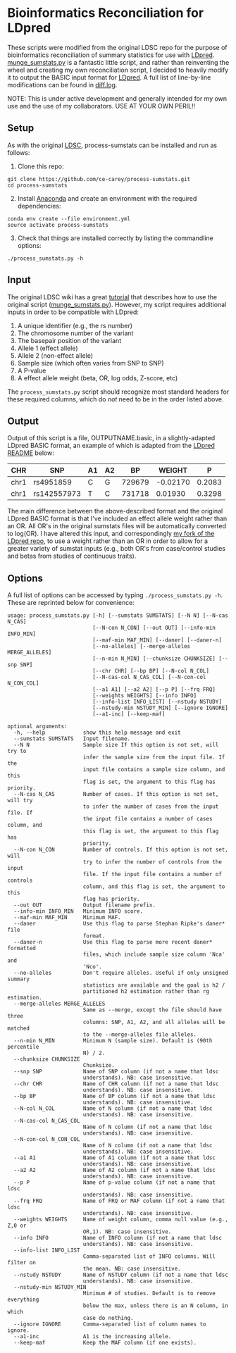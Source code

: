 # Bioinformatics Reconciliation for LDpred

These scripts were modified from the original LDSC repo for the purpose of bioinformatics reconciliation of summary statistics for use with [LDpred](https://github.com/bvilhjal/ldpred). [munge_sumstats.py](https://github.com/bulik/ldsc/blob/master/munge_sumstats.py) is a fantastic little script, and rather than reinventing the wheel and creating my own reconciliation script, I decided to heavily modify it to output the BASIC input format for [LDpred](https://github.com/bvilhjal/ldpred). A full list of line-by-line modifications can be found in [diff.log](https://github.com/ce-carey/process-sumstats/blob/master/diff.log). 

NOTE: This is under active development and generally intended for my own use and the use of my collaborators. USE AT YOUR OWN PERIL!! 

## Setup

As with the original [LDSC](https://github.com/bulik/ldsc), process-sumstats can be installed and run as follows:

1. Clone this repo:
```
git clone https://github.com/ce-carey/process-sumstats.git
cd process-sumstats
```
2. Install [Anaconda](https://www.anaconda.com/download/) and create an environment with the required dependencies:
```
conda env create --file environment.yml
source activate process-sumstats
```
3. Check that things are installed correctly by listing the commandline options:
```
./process_sumstats.py -h
```

## Input

The original LDSC wiki has a great [tutorial](https://github.com/bulik/ldsc/wiki/Heritability-and-Genetic-Correlation) that describes how to use the original script ([munge_sumstats.py](https://github.com/bulik/ldsc/blob/master/munge_sumstats.py)). However, my script requires additional inputs in order to be compatible with LDpred:

1. A unique identifier (e.g., the rs number)
2. The chromosome number of the variant
3. The basepair position of the variant
2. Allele 1 (effect allele)
3. Allele 2 (non-effect allele)
4. Sample size (which often varies from SNP to SNP)
5. A P-value
6. A effect allele weight (beta, OR, log odds, Z-score, etc)

The `process_sumstats.py` script should recognize most standard headers for these required columns, which do _not_ need to be in the order listed above. 

## Output

Output of this script is a file, OUTPUTNAME.basic, in a slightly-adapted LDpred BASIC format, an example of which is adapted from the [LDpred README](https://github.com/bvilhjal/ldpred) below:

CHR | SNP | A1 | A2 | BP | WEIGHT | P       
--- | --- | --- | --- | --- | --- | ---
chr1 | rs4951859 | C | G | 729679 | -0.02170 | 0.2083  
chr1 | rs142557973 | T | C | 731718 | 0.01930 | 0.3298  

The main difference between the above-described format and the original LDpred BASIC format is that I've included an effect allele weight rather than an OR. All OR's in the original sumstats files will be automatically converted to log(OR). I have altered this input, and correspondingly [my fork of the LDpred repo](https://github.com/ce-carey/ldpred), to use a weight rather than an OR in order to allow for a greater variety of sumstat inputs (e.g., both OR's from case/control studies and betas from studies of continuous traits). 

## Options

A full list of options can be accessed by typing `./process_sumstats.py -h`. These are reprinted below for convenience:

```
usage: process_sumstats.py [-h] [--sumstats SUMSTATS] [--N N] [--N-cas N_CAS]
                           [--N-con N_CON] [--out OUT] [--info-min INFO_MIN]
                           [--maf-min MAF_MIN] [--daner] [--daner-n]
                           [--no-alleles] [--merge-alleles MERGE_ALLELES]
                           [--n-min N_MIN] [--chunksize CHUNKSIZE] [--snp SNP]
                           [--chr CHR] [--bp BP] [--N-col N_COL]
                           [--N-cas-col N_CAS_COL] [--N-con-col N_CON_COL]
                           [--a1 A1] [--a2 A2] [--p P] [--frq FRQ]
                           [--weights WEIGHTS] [--info INFO]
                           [--info-list INFO_LIST] [--nstudy NSTUDY]
                           [--nstudy-min NSTUDY_MIN] [--ignore IGNORE]
                           [--a1-inc] [--keep-maf]

optional arguments:
  -h, --help            show this help message and exit
  --sumstats SUMSTATS   Input filename.
  --N N                 Sample size If this option is not set, will try to
                        infer the sample size from the input file. If the
                        input file contains a sample size column, and this
                        flag is set, the argument to this flag has priority.
  --N-cas N_CAS         Number of cases. If this option is not set, will try
                        to infer the number of cases from the input file. If
                        the input file contains a number of cases column, and
                        this flag is set, the argument to this flag has
                        priority.
  --N-con N_CON         Number of controls. If this option is not set, will
                        try to infer the number of controls from the input
                        file. If the input file contains a number of controls
                        column, and this flag is set, the argument to this
                        flag has priority.
  --out OUT             Output filename prefix.
  --info-min INFO_MIN   Minimum INFO score.
  --maf-min MAF_MIN     Minimum MAF.
  --daner               Use this flag to parse Stephan Ripke's daner* file
                        format.
  --daner-n             Use this flag to parse more recent daner* formatted
                        files, which include sample size column 'Nca' and
                        'Nco'.
  --no-alleles          Don't require alleles. Useful if only unsigned summary
                        statistics are available and the goal is h2 /
                        partitioned h2 estimation rather than rg estimation.
  --merge-alleles MERGE_ALLELES
                        Same as --merge, except the file should have three
                        columns: SNP, A1, A2, and all alleles will be matched
                        to the --merge-alleles file alleles.
  --n-min N_MIN         Minimum N (sample size). Default is (90th percentile
                        N) / 2.
  --chunksize CHUNKSIZE
                        Chunksize.
  --snp SNP             Name of SNP column (if not a name that ldsc
                        understands). NB: case insensitive.
  --chr CHR             Name of CHR column (if not a name that ldsc
                        understands). NB: case insensitive.
  --bp BP               Name of BP column (if not a name that ldsc
                        understands). NB: case insensitive.
  --N-col N_COL         Name of N column (if not a name that ldsc
                        understands). NB: case insensitive.
  --N-cas-col N_CAS_COL
                        Name of N column (if not a name that ldsc
                        understands). NB: case insensitive.
  --N-con-col N_CON_COL
                        Name of N column (if not a name that ldsc
                        understands). NB: case insensitive.
  --a1 A1               Name of A1 column (if not a name that ldsc
                        understands). NB: case insensitive.
  --a2 A2               Name of A2 column (if not a name that ldsc
                        understands). NB: case insensitive.
  --p P                 Name of p-value column (if not a name that ldsc
                        understands). NB: case insensitive.
  --frq FRQ             Name of FRQ or MAF column (if not a name that ldsc
                        understands). NB: case insensitive.
  --weights WEIGHTS     Name of weight column, comma null value (e.g., Z,0 or
                        OR,1). NB: case insensitive.
  --info INFO           Name of INFO column (if not a name that ldsc
                        understands). NB: case insensitive.
  --info-list INFO_LIST
                        Comma-separated list of INFO columns. Will filter on
                        the mean. NB: case insensitive.
  --nstudy NSTUDY       Name of NSTUDY column (if not a name that ldsc
                        understands). NB: case insensitive.
  --nstudy-min NSTUDY_MIN
                        Minimum # of studies. Default is to remove everything
                        below the max, unless there is an N column, in which
                        case do nothing.
  --ignore IGNORE       Comma-separated list of column names to ignore.
  --a1-inc              A1 is the increasing allele.
  --keep-maf            Keep the MAF column (if one exists).
```
